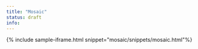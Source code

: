 ```yaml
---
title: "Mosaic"
status: draft
info: 
---
```


{% include sample-iframe.html snippet="mosaic/snippets/mosaic.html"%}